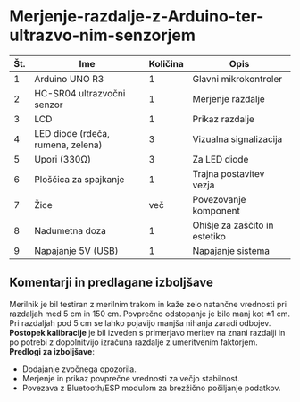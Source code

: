 # Merjenje-razdalje-z-Arduino-ter-ultrazvo-nim-senzorjem
| Št. | Ime                          | Količina | Opis                                           |
|-----|------------------------------|----------|------------------------------------------------|
| 1   | Arduino UNO R3               | 1        | Glavni mikrokontroler                          |
| 2   | HC-SR04 ultrazvočni senzor   | 1        | Merjenje razdalje                              |
| 3   | LCD                          | 1        | Prikaz razdalje                                |
| 4   | LED diode (rdeča, rumena, zelena) | 3        | Vizualna signalizacija                    |
| 5   | Upori (330Ω)                 | 3        | Za LED diode                                   |
| 6   | Ploščica za spajkanje        | 1        | Trajna postavitev vezja                        |
| 7   | Žice                         | več      | Povezovanje komponent                          | 
| 8   | Nadumetna doza               | 1        | Ohišje za zaščito in estetiko                  |
| 9   | Napajanje 5V (USB)           | 1     | Napajanje sistema                                 |

## Komentarji in predlagane izboljšave 
Merilnik je bil testiran z merilnim trakom in kaže zelo natančne vrednosti pri razdaljah med 5 cm in 150 cm. Povprečno odstopanje je bilo manj kot ±1 cm. Pri razdaljah pod 5 cm se lahko pojavijo manjša nihanja zaradi odbojev.  
**Postopek kalibracije** je bil izveden s primerjavo meritev na znani razdalji in po potrebi z dopolnitvijo izračuna razdalje z umeritvenim faktorjem.  
**Predlogi za izboljšave**:
- Dodajanje zvočnega opozorila.
- Merjenje in prikaz povprečne vrednosti za večjo stabilnost.
- Povezava z Bluetooth/ESP modulom za brezžično pošiljanje podatkov.
